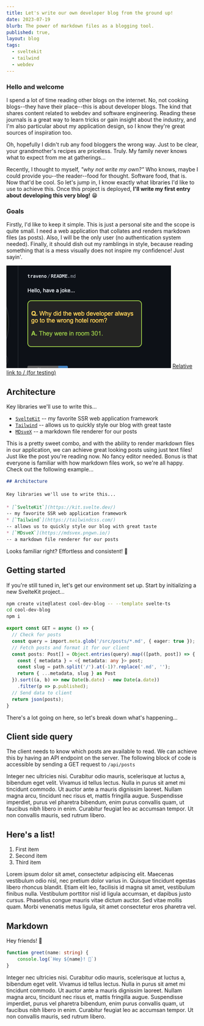 ```yaml
---
title: Let's write our own developer blog from the ground up!
date: 2023-07-19
blurb: The power of markdown files as a blogging tool.
published: true,
layout: blog
tags:
  - sveltekit
  - tailwind
  - webdev
---
```

<script>
  import Window from '/src/lib/widgets/Window.svelte';
</script>

### Hello and welcome

I spend a lot of time reading other blogs on the internet. No, not cooking blogs--they have their place--this is
about developer blogs. The kind that shares content related to webdev and software engineering. Reading these journals
is a great way to learn tricks or gain insight about the industry, and I'm also particular about
my application design, so I know they're great sources of inspiration too.

Oh, hopefully I didn't rub any food bloggers the wrong way. Just to be clear, your 
grandmother's recipes are priceless. Truly. My family never knows what to expect from me at gatherings... 

Recently, I thought to myself, *"why not write my own?"* Who knows, maybe I could provide you--the reader--food for thought. Software food, that is.
Now that'd be cool. So let's jump in, I know exactly what libraries I'd like to use to achieve this. 
Once this project is deployed, **I'll write my first entry about developing this very blog!** :grin:

### Goals

Firstly, I'd like to keep it simple. This is just a personal site and the scope is quite small. I need a web application
that collates and renders markdown files (as posts). Also, I will be the only user (no authentication system needed). 
Finally, it should dish out my ramblings in style, because
reading something that is a mess visually does not inspire my confidence! Just sayin'.

![Avatar](./assets/test.png)
[Relative link to / (for testing)](/)

## Architecture

Key libraries we'll use to write this...

* [`SvelteKit`](https://kit.svelte.dev/)
-- my favorite SSR web application framework
* [`Tailwind`](https://tailwindcss.com/) 
-- allows us to quickly style our blog with great taste
* [`MDsveX`](https://mdsvex.pngwn.io/)
-- a markdown file renderer for our posts

This is a pretty sweet combo, and with the ability to render markdown files in our application, we can achieve
great looking posts using just text files! Just like the post you're reading now. No fancy editor needed. Bonus is that everyone is
familiar with how markdown files work, so we're all happy. Check out the following example...

<Window name="my_blog_post.md">

```md
## Architecture

Key libraries we'll use to write this...

* [`SvelteKit`](https://kit.svelte.dev/)
-- my favorite SSR web application framework
* [`Tailwind`](https://tailwindcss.com/)
-- allows us to quickly style our blog with great taste
* [`MDsveX`](https://mdsvex.pngwn.io/)
-- a markdown file renderer for our posts
```

</Window>

Looks familiar right? Effortless and consistent! :clap:

## Getting started

If you're still tuned in, let's get our environment set up. Start by initializing a new SvelteKit project...

<Window name="Terminal">

```bash
npm create vite@latest cool-dev-blog -- --template svelte-ts
cd cool-dev-blog
npm i
```

</Window>

<Window name="src/routes/api/posts/+server.ts">

```ts
export const GET = async () => {
  // Check for posts
  const query = import.meta.glob('/src/posts/*.md', { eager: true });
  // Fetch posts and format it for our client
  const posts: Post[] = Object.entries(query).map(([path, post]) => {
    const { metadata } = <{ metadata: any }> post;
    const slug = path.split('/').at(-1)?.replace('.md', '');
    return { ...metadata, slug } as Post
  }).sort((a, b) => new Date(b.date) - new Date(a.date))
    .filter(p => p.published);
  // Send data to client
  return json(posts);
}
```

</Window>

There's a lot going on here, so let's break down what's happening...

## Client side query

The client needs to know which posts are available to read. We can achieve this by having an API endpoint on the server.
The following block of code is accessible by sending a GET request to ` /api/posts `

Integer nec ultricies nisi. Curabitur odio mauris, scelerisque at luctus a, bibendum eget velit. Vivamus id tellus lectus. Nulla in purus sit amet mi tincidunt commodo. Ut auctor ante a mauris dignissim laoreet. Nullam magna arcu, tincidunt nec risus et, mattis fringilla augue. Suspendisse imperdiet, purus vel pharetra bibendum, enim purus convallis quam, ut faucibus nibh libero in enim. Curabitur feugiat leo ac accumsan tempor. Ut non convallis mauris, sed rutrum libero.

## Here's a list!

1. First item
2. Second item
3. Third item

Lorem ipsum dolor sit amet, consectetur adipiscing elit. Maecenas vestibulum odio nisl, nec pretium dolor varius in. Quisque tincidunt egestas libero rhoncus blandit. Etiam elit leo, facilisis id magna sit amet, vestibulum finibus nulla. Vestibulum porttitor nisl id ligula accumsan, et dapibus justo cursus. Phasellus congue mauris vitae dictum auctor. Sed vitae mollis quam. Morbi venenatis metus ligula, sit amet consectetur eros pharetra vel.

## Markdown

Hey friends! 👋

```ts
function greet(name: string) {
	console.log(`Hey ${name}! 👋`)
}
```

Integer nec ultricies nisi. Curabitur odio mauris, scelerisque at luctus a, bibendum eget velit. Vivamus id tellus lectus. Nulla in purus sit amet mi tincidunt commodo. Ut auctor ante a mauris dignissim laoreet. Nullam magna arcu, tincidunt nec risus et, mattis fringilla augue. Suspendisse imperdiet, purus vel pharetra bibendum, enim purus convallis quam, ut faucibus nibh libero in enim. Curabitur feugiat leo ac accumsan tempor. Ut non convallis mauris, sed rutrum libero.